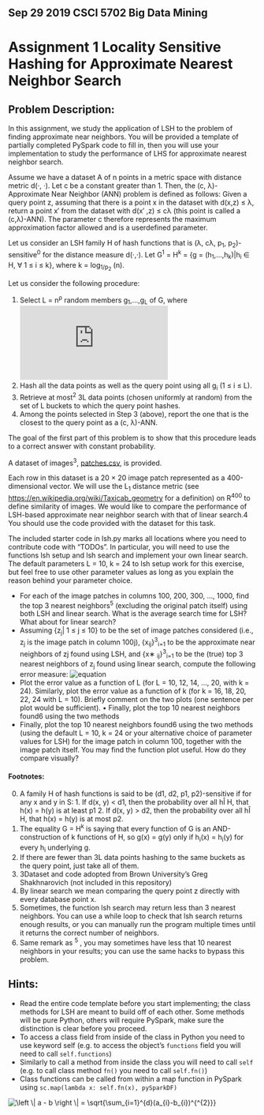 ## Sep 29 2019 CSCI 5702 Big Data Mining  
# Assignment 1 Locality Sensitive Hashing for Approximate Nearest Neighbor Search

## Problem Description:
In this assignment, we study the application of LSH to the problem of finding approximate near neighbors. You will be provided a template of partially completed PySpark code to fill in, then you will use your implementation to study the performance of LHS for approximate nearest neighbor search.

Assume we have a dataset A of n points in a metric space with distance metric d(·, ·). Let c be a constant greater than 1. Then, the (c, λ)-Approximate Near Neighbor (ANN) problem is defined as follows: Given a query point z, assuming that there is a point x in the dataset with d(x,z) ≤ λ, return a point x′ from the dataset with d(x′ ,z) ≤ cλ (this point is called a (c,λ)-ANN). The parameter c therefore represents the maximum approximation factor allowed and is a userdefined parameter.

Let us consider an LSH family H of hash functions that is (λ, cλ, p<sub>1</sub>, p<sub>2</sub>)-sensitive<sup>0</sup> for the distance measure d(·,·). Let G<sup>1</sup> = H<sup>k</sup> = {g = (h<sub>1</sub>,...,h<sub>k</sub>)|h<sub>i</sub> ∈ H, ∀ 1 ≤ i ≤ k}, where k = log<sub>1/p<sub>2</sub></sub> (n).

Let us consider the following procedure:
1. Select L = n<sup>ρ</sup> random members g<sub>1</sub>,...,g<sub>L</sub> of G, where ![equation](http://latex.codecogs.com/gif.latex?p%3D%5Cfrac%7Blog(1/p_1)%7D%7Blog(1/p_2)%7D)  
2. Hash all the data points as well as the query point using all g<sub>i</sub> (1 ≤ i ≤ L).
3. Retrieve at most<sup>2</sup> 3L data points (chosen uniformly at random) from the set of L buckets to which the query point hashes.
4. Among the points selected in Step 3 (above), report the one that is the closest to the query point as a (c, λ)-ANN.

The goal of the first part of this problem is to show that this procedure leads to a correct answer with constant probability.

A dataset of images<sup>3</sup>, [patches.csv](#), is provided.

Each row in this dataset is a 20 × 20 image patch represented as a 400-dimensional vector. We will use the L<sub>1</sub> distance metric (see https://en.wikipedia.org/wiki/Taxicab_geometry for a definition) on R<sup>400</sup> to define similarity of images. We would like to compare the performance of LSH-based approximate near neighbor search with that of linear search.4 You should use the code provided with the dataset for this task.

The included starter code in lsh.py marks all locations where you need to contribute code with “TODOs”. In particular, you will need to use the functions lsh setup and lsh search and implement your own linear search. The default parameters L = 10, k = 24 to lsh setup work for this exercise, but feel free to use other parameter values as long as you explain the reason behind your parameter choice.

* For each of the image patches in columns 100, 200, 300, ..., 1000, find the top 3 nearest neighbors<sup>5</sup> (excluding the original patch itself) using both LSH and linear search. What is the average search time for LSH? What about for linear search?
* Assuming {z<sub>j</sub>| 1 ≤ j ≤ 10} to be the set of image patches considered (i.e., z<sub>j</sub> is the image patch in column 100j), {x<sub>ij</sub>}<sup>3</sup><sub>i=1</sub> to be the approximate near neighbors of zj found using LSH, and {x∗ <sub>ij</sub>}<sup>3</sup><sub>i=1</sub> to be the (true) top 3 nearest neighbors of z<sub>j</sub> found using linear search, compute the following error measure:  ![equation](http://latex.codecogs.com/gif.latex?error%3D%5Cfrac%7B1%7D%7B10%7D%5Csum_{i=1}^{10}%5Cfrac%7B%5Csum_{i=1}^{3}d(x_{i,j},z_j)%7D%7B%5Csum_{i=1}^{3}d(x^{*}_{i,j},z_j)%7D)  
* Plot the error value as a function of L (for L = 10, 12, 14, ..., 20, with k = 24). Similarly, plot the error value as a function of k (for k = 16, 18, 20, 22, 24 with L = 10). Briefly comment on the two plots (one sentence per plot would be sufficient). • Finally, plot the top 10 nearest neighbors found6 using the two methods
* Finally, plot the top 10 nearest neighbors found6 using the two methods (using the default L = 10, k = 24 or your alternative choice of parameter values for LSH) for the image patch in column 100, together with the image patch itself. You may find the function plot useful. How do they compare visually?

#### Footnotes:
0. A family H of hash functions is said to be (d1, d2, p1, p2)-sensitive if for any x and y in S: 1. If d(x, y) < d1, then the probability over all hÎ H, that h(x) = h(y) is at least p1 2. If d(x, y) > d2, then the probability over all hÎ H, that h(x) = h(y) is at most p2.
1. The equality G = H<sup>k</sup> is saying that every function of G is an AND-construction of k functions of H, so g(x) = g(y) only if h<sub>i</sub>(x) = h<sub>i</sub>(y) for every h<sub>i</sub> underlying g.
2. If there are fewer than 3L data points hashing to the same buckets as the query point, just take all of them.
3. 3Dataset and code adopted from Brown University’s Greg Shakhnarovich (not included in this repository)
4. By linear search we mean comparing the query point z directly with every database point x.
5. Sometimes, the function lsh search may return less than 3 nearest neighbors. You can use a while loop to check that lsh search returns enough results, or you can manually run the program multiple times until it returns the correct number of neighbors.
6. Same remark as <sup>5</sup> , you may sometimes have less that 10 nearest neighbors in your results; you can use the same hacks to bypass this problem.

## Hints:
* Read the entire code template before you start implementing; the class methods for LSH are meant to build off of each other. Some methods will be pure Python, others will require PySpark, make sure the distinction is clear before you proceed. 
* To access a class field from inside of the class in Python you need to use keyword self (e.g. to access the object’s `functions` field you will need to call `self.functions`) 
* Similarly to call a method from inside the class you will need to call `self` (e.g. to call class method `fn()` you need to call `self.fn()`)
* Class functions can be called from within a map function in PySpark using `sc.map(lambda x: self.fn(x), pySparkDF)`

<img src="https://latex.codecogs.com/gif.latex?\left&space;\|&space;a&space;-&space;b&space;\right&space;\|&space;=&space;\sqrt{\sum_{i=1}^{d}(a_{i}-b_{i})^{^{2}}}" title="\left \| a - b \right \| = \sqrt{\sum_{i=1}^{d}(a_{i}-b_{i})^{^{2}}}" />
